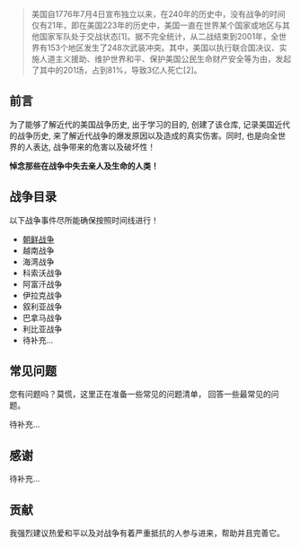 

> 美国自1776年7月4日宣布独立以来，在240年的历史中，没有战争的时间仅有21年，即在美国223年的历史中，美国一直在世界某个国家或地区与其他国家军队处于交战状态[1]。据不完全统计，从二战结束到2001年，全世界有153个地区发生了248次武装冲突。其中，美国以执行联合国决议、实施人道主义援助、维护世界和平、保护美国公民生命财产安全等为由，发起了其中的201场，占到81%，导致3亿人死亡[2]。



## 前言

为了能够了解近代的美国战争历史, 出于学习的目的, 创建了该仓库, 记录美国近代的战争历史,  来了解近代战争的爆发原因以及造成的真实伤害。同时, 也是向全世界的人表达, 战争带来的危害以及破坏性！

**悼念那些在战争中失去亲人及生命的人类！**

## 战争目录

以下战争事件尽所能确保按照时间线进行！

- [朝鲜战争](朝鲜战争.md)
- 越南战争
- 海湾战争
- 科索沃战争
- 阿富汗战争
- 伊拉克战争
- 叙利亚战争
- 巴拿马战争
- 利比亚战争
- 待补充...

## 常见问题

您有问题吗？莫慌，这里正在准备一些常见的问题清单， 回答一些最常见的问题。

待补充...

## 感谢

待补充...

## 贡献

我强烈建议热爱和平以及对战争有着严重抵抗的人参与进来，帮助并且完善它。

